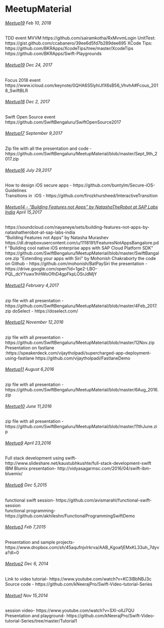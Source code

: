 # MeetupMaterial

<H6><a href="https://www.meetup.com/SwiftBengaluru/events/246678199/">Meetup19</a> Feb 10, 2018</H6>
TDD event
MVVM https://github.com/sairamkotha/RxMvvmLogin
UnitTest: https://gist.github.com/ccabanero/39ee6d5fd7b289dee695
XCode Tips:
https://github.com/BKRApps/XcodeTips/tree/master/XcodeTips
https://github.com/BKRApps/Swift-Playgrounds

<H6><a href="https://www.meetup.com/SwiftBengaluru/events/245915146/">Meetup19</a> Dec 24, 2017</H6>
Focus 2018 event https://www.icloud.com/keynote/0QHA6S5lyhIJfX6sB56_VhvhA#Fcous_2018_SwiftBLR

<H6><a href="https://www.meetup.com/SwiftBengaluru/events/244071134/">Meetup18</a> Dec 2, 2017</H6>
Swift Open Source event https://github.com/SwiftBengaluru/SwiftOpenSource2017 

<H6><a href="https://www.meetup.com/SwiftBengaluru/events/242687051/">Meetup17</a> September 9,2017</H6>
Zip file with all the presentation and code - https://github.com/SwiftBengaluru/MeetupMaterial/blob/master/Sept_9th_2017.zip

<H6><a href="https://www.meetup.com/SwiftBengaluru/events/241324289/">Meetup16</a> July 29,2017</H6>
How to design iOS secure apps - https://github.com/buntylm/Secure-iOS-Guidelines <BR/>
Transitions in  iOS - https://github.com/firozkhursheed/InteractiveTransition

<H6><a href="https://www.meetup.com/SwiftBengaluru/events/238760191/">Meetup14 - “Building Features not Apps” by NatashaTheRobot at SAP Labs India</a> April 15,2017</H6>
https://soundcloud.com/nayaneye/sets/building-features-not-apps-by-natashatherobot-at-sap-labs-india<BR/>
“Building Features not Apps” by Natasha Murashev https://dl.dropboxusercontent.com/u/1118191/FeaturesNotAppsBangalore.pdf
"Building cool native iOS enterprise apps with SAP Cloud Platform SDK" https://github.com/SwiftBengaluru/MeetupMaterial/blob/master/SwiftBangalore.zip
"Extending your apps with Siri" by Mohonish Chakraborty
 the code on Github - https://github.com/mohonish/BatPaySiri
 the presentation - https://drive.google.com/open?id=1ge2-LBO-PQL_dcYYuwx1hHWoOfhD4gpFkpLOSrJdMjY

<H6><a href="https://www.meetup.com/SwiftBengaluru/events/236984579/">Meetup13</a> February 4,2017</H6>
zip file with all presentation - https://github.com/SwiftBengaluru/MeetupMaterial/blob/master/4Feb_2017.zip
doSelect - https://doselect.com/

<H6><a href="https://www.meetup.com/SwiftBengaluru/events/234858536/">Meetup12</a> November 12,2016</H6>
zip file with all presentation - https://github.com/SwiftBengaluru/MeetupMaterial/blob/master/12Nov.zip
Presentation on fastlane :https://speakerdeck.com/vijaytholpadi/supercharged-app-deployment-using-fastlane
 https://github.com/vijaytholpadi/FastlaneDemo

<H6><a href="https://www.meetup.com/SwiftBengaluru/events/232468344/">Meetup11</a> August 6,2016</H6>
zip file with all presentation - https://github.com/SwiftBengaluru/MeetupMaterial/blob/master/6Aug_2016.zip

<H6><a href="http://www.meetup.com/SwiftBengaluru/events/231004273/">Meetup10</a> June 11,2016</H6>
zip file with all presentation - https://github.com/SwiftBengaluru/MeetupMaterial/blob/master/11thJune.zip

<H6><a href="http://www.meetup.com/SwiftBengaluru/events/229963536/">Meetup9</a> April 23,2016</H6>
Full stack development using swift- http://www.slideshare.net/kaustubhkushte/full-stack-development-swift <Br/>
IBM Blumix presentation- http://vidyasagarmsc.com/2016/04/swift-ibm-bluemix/

<H6><a href="http://www.meetup.com/SwiftBengaluru/events/226646911/">Meetup8</a> Dec 5,2015</H6>
functional swift session- https://github.com/avismarahl/functional-swift-session  <Br/>
functional programming- https://github.com/akhileshn/FunctionalProgrammingSwiftDemo  

<H6><a href="http://www.meetup.com/SwiftBengaluru/events/219955301/">Meetup3</a> Feb 7,2015</H6>
Presentation and sample projects- https://www.dropbox.com/sh/45aqufnjvlrkrva/AAB_KgoafjEMxKL33uh_7dyva?dl=0

<H6><a href="http://www.meetup.com/SwiftBengaluru/events/219043776/">Meetup2</a> Dec 6, 2014</H6>
Link to video tutorial- https://www.youtube.com/watch?v=KC3lBbNBJ3c <Br/>
Source code - https://github.com/kNeerajPro/Swift-Video-tutorial-Series

<H6><a href="http://www.meetup.com/SwiftBengaluru/events/216461272/">Meetup1</a> Nov 15,2014</H6>
session video- https://www.youtube.com/watch?v=SXl-olIJ7QU <Br/>
Presentation and playground- https://github.com/kNeerajPro/Swift-Video-tutorial-Series/tree/master/Tutorial1





